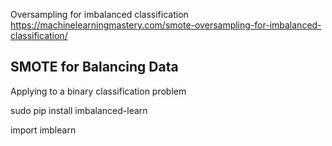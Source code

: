 Oversampling for imbalanced classification
https://machinelearningmastery.com/smote-oversampling-for-imbalanced-classification/
## SMOTE for Balancing Data

Applying to a binary classification problem

sudo pip install imbalanced-learn

import imblearn